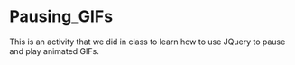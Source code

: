 # Pausing_GIFs

This is an activity that we did in class to learn how to use JQuery to pause and play animated GIFs. 
